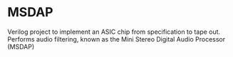 # MSDAP
Verilog project to implement an ASIC chip from specification to tape out. Performs audio filtering, known as the Mini Stereo Digital Audio Processor (MSDAP)
